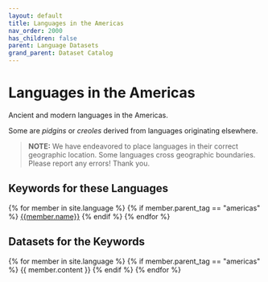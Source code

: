 ```yaml
---
layout: default
title: Languages in the Americas
nav_order: 2000
has_children: false
parent: Language Datasets
grand_parent: Dataset Catalog
---
```


# Languages in the Americas

Ancient and modern languages in the Americas.

Some are _pidgins_ or _creoles_ derived from languages originating elsewhere.

> **NOTE:** We have endeavored to place languages in their correct geographic location. Some languages cross geographic boundaries. Please report any errors! Thank you.

<a name="keywords-at-top"></a>

## Keywords for these Languages

<div class="table-wrapper">
{% for member in site.language %}
  {% if member.parent_tag == "americas" %} 
    <a href="#{{member.cleaned_tag}}" class="topic-btn">{{member.name}}</a>
  {% endif %}
{% endfor %}
</div>

## Datasets for the Keywords

{% for member in site.language %}
  {% if member.parent_tag == "americas" %}
    {{ member.content }}
  {% endif %}
{% endfor %}
